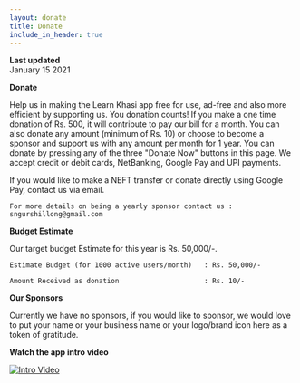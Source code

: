 ```yaml
---
layout: donate
title: Donate
include_in_header: true
---
```


**Last updated**  
January 15 2021

**Donate**

Help us in making the Learn Khasi app free for use, ad-free and also more efficient by supporting us.
You donation counts! If you make a one time donation of Rs. 500, it will contribute to pay our bill for a month.
You can also donate any amount (minimum of Rs. 10) or choose to become a sponsor and support us with any amount per month for 1 year.
You can donate by pressing any of the three "Donate Now" buttons in this page. We accept credit or debit cards, NetBanking, Google Pay and UPI payments.

If you would like to make a NEFT transfer or donate directly using Google Pay, contact us via email.

	For more details on being a yearly sponsor contact us : sngurshillong@gmail.com

**Budget Estimate**

Our target budget Estimate for this year is Rs. 50,000/-.

	Estimate Budget (for 1000 active users/month)	: Rs. 50,000/-

	Amount Received as donation						: Rs. 10/-


**Our Sponsors**

Currently we have no sponsors, if you would like to sponsor, we would love to put your name or your business name or your logo/brand icon here as a token of gratitude.

**Watch the app intro video**

[![Intro Video](https://img.youtube.com/vi/EIHw6PtUmoI/0.jpg)](https://www.youtube.com/watch?v=EIHw6PtUmoI)




